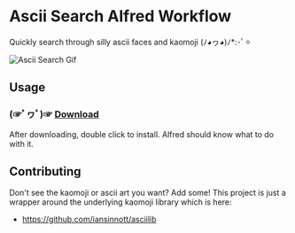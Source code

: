 # Ascii Search Alfred Workflow

Quickly search through silly ascii faces and kaomoji (ﾉ◕ヮ◕)ﾉ*:･ﾟ✧

![Ascii Search Gif](https://dropsinn.s3.amazonaws.com/Screen%20Shot%202017-07-15%20at%205.58.31%20PM.png)

## Usage

### (☞ﾟヮﾟ)☞ [Download](https://github.com/iansinnott/asciilib-workflow/raw/master/AsciiSearch.alfredworkflow)

After downloading, double click to install. Alfred should know what to do with it.

## Contributing

Don't see the kaomoji or ascii art you want? Add some! This project is just a wrapper around the underlying kaomoji library which is here:

* <https://github.com/iansinnott/asciilib>
